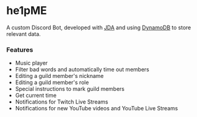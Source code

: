 # he1pME

A custom Discord Bot, developed with [JDA](https://github.com/DV8FromTheWorld/JDA) and
using [DynamoDB](https://aws.amazon.com/dynamodb/)
to store relevant data.

### Features

* Music player
* Filter bad words and automatically time out members
* Editing a guild member's nickname
* Editing a guild member's role
* Special instructions to mark guild members
* Get current time
* Notifications for Twitch Live Streams
* Notifications for new YouTube videos and YouTube Live Streams
